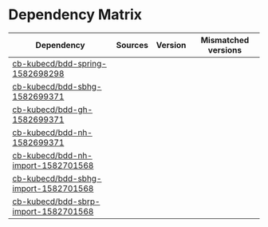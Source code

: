 # Dependency Matrix

Dependency | Sources | Version | Mismatched versions
---------- | ------- | ------- | -------------------
[cb-kubecd/bdd-spring-1582698298](https://github.com/cb-kubecd/bdd-spring-1582698298.git) |  | []() | 
[cb-kubecd/bdd-sbhg-1582699371](https://github.com/cb-kubecd/bdd-sbhg-1582699371.git) |  | []() | 
[cb-kubecd/bdd-gh-1582699371](https://github.com/cb-kubecd/bdd-gh-1582699371.git) |  | []() | 
[cb-kubecd/bdd-nh-1582699371](https://github.com/cb-kubecd/bdd-nh-1582699371.git) |  | []() | 
[cb-kubecd/bdd-nh-import-1582701568](https://github.com/cb-kubecd/bdd-nh-import-1582701568.git) |  | []() | 
[cb-kubecd/bdd-sbhg-import-1582701568](https://github.com/cb-kubecd/bdd-sbhg-import-1582701568.git) |  | []() | 
[cb-kubecd/bdd-sbrp-import-1582701568](https://github.com/cb-kubecd/bdd-sbrp-import-1582701568.git) |  | []() | 
